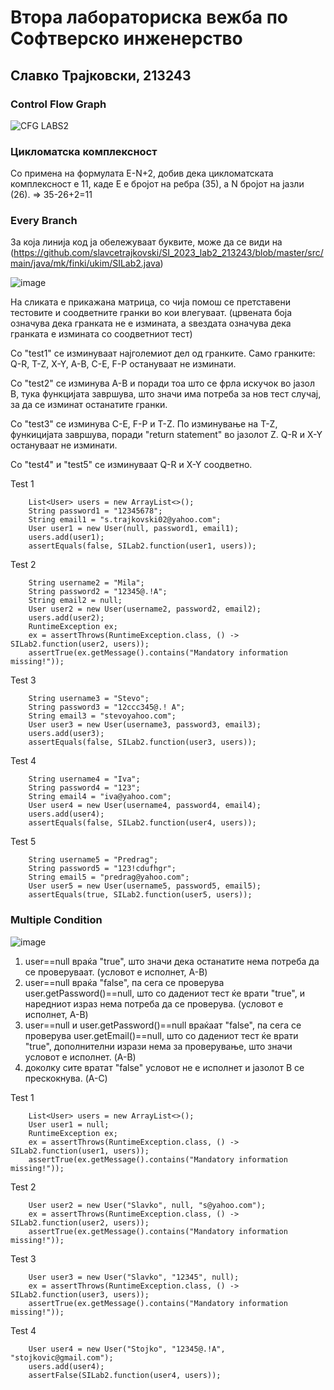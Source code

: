 # Втора лабораториска вежба по Софтверско инженерство
## Славко Трајковски, 213243
### Control Flow Graph
![CFG LABS2](https://github.com/slavcetrajkovski/SI_2023_lab2_213243/assets/126784837/f0608ce0-9938-4b27-9177-2d46eda974b3)
### Цикломатска комплексност
Со примена на формулата E-N+2, добив дека цикломатската комплексност е 11, каде E е бројот на ребра (35), a N бројот на јазли (26). => 35-26+2=11
### Every Branch
За која линија код ја обележуваат буквите, може да се види на (https://github.com/slavcetrajkovski/SI_2023_lab2_213243/blob/master/src/main/java/mk/finki/ukim/SILab2.java)

![image](https://github.com/slavcetrajkovski/SI_2023_lab2_213243/assets/126784837/9623f877-fd36-495a-bcfd-a5833dbe4ed4)

На сликата е прикажана матрица, со чија помош се претставени тестовите и соодветните гранки во кои влегуваат. (црвената боја означува дека гранката не е измината, а ѕвездата означува дека гранката е измината со соодветниот тест)

Со "test1" се изминуваат најголемиот дел од гранките. Само гранките: Q-R, T-Z, X-Y, A-B, C-E, F-P остануваат не изминати.

Со "test2" се изминува A-B и поради тоа што се фрла искучок во јазол B, тука функцијата завршува, што значи има потреба за нов тест случај, за да се изминат останатите гранки.

Со "test3" се изминува C-E, F-P и T-Z. По изминување на T-Z, функицијата завршува, поради "return statement" во јазолот Z. Q-R и X-Y остануваат не изминати.

Со "test4" и "test5" се изминуваат Q-R и X-Y соодветно.

Test 1
        
        List<User> users = new ArrayList<>();
        String password1 = "12345678";
        String email1 = "s.trajkovski02@yahoo.com";
        User user1 = new User(null, password1, email1);
        users.add(user1);
        assertEquals(false, SILab2.function(user1, users));

Test 2
        
        String username2 = "Mila";
        String password2 = "12345@.!A";
        String email2 = null;
        User user2 = new User(username2, password2, email2);
        users.add(user2);
        RuntimeException ex;
        ex = assertThrows(RuntimeException.class, () -> SILab2.function(user2, users));
        assertTrue(ex.getMessage().contains("Mandatory information missing!"));

Test 3
        
        String username3 = "Stevo";
        String password3 = "12ccc345@.! A";
        String email3 = "stevoyahoo.com";
        User user3 = new User(username3, password3, email3);
        users.add(user3);
        assertEquals(false, SILab2.function(user3, users));

Test 4
        
        String username4 = "Iva";
        String password4 = "123";
        String email4 = "iva@yahoo.com";
        User user4 = new User(username4, password4, email4);
        users.add(user4);
        assertEquals(false, SILab2.function(user4, users));

Test 5
        
        String username5 = "Predrag";
        String password5 = "123!cdufhgr";
        String email5 = "predrag@yahoo.com";
        User user5 = new User(username5, password5, email5);
        assertEquals(true, SILab2.function(user5, users));
        
### Multiple Condition
![image](https://github.com/slavcetrajkovski/SI_2023_lab2_213243/assets/126784837/6402ee7c-6cf8-4a91-81ea-ddb6ca03d4e0)
1. user==null враќа "true", што значи дека останатите нема потреба да се проверуваат. (условот е исполнет, A-B)
2. user==null враќа "false", па сега се проверува user.getPassword()==null, што со дадениот тест ќе врати "true", и наредниот израз нема потреба да се проверува. (условот е исполнет, A-B)
3. user==null и user.getPassword()==null враќаат "false", па сега се проверува user.getEmail()==null, што со дадениот тест ќе врати "true", дополнителни изрази нема за проверување, што значи условот е исполнет. (A-B)
4. доколку сите вратат "false" условот не е исполнет и јазолот B се прескокнува. (A-C)
 
Test 1

        List<User> users = new ArrayList<>();
        User user1 = null;
        RuntimeException ex;
        ex = assertThrows(RuntimeException.class, () -> SILab2.function(user1, users));
        assertTrue(ex.getMessage().contains("Mandatory information missing!"));

Test 2

        User user2 = new User("Slavko", null, "s@yahoo.com");
        ex = assertThrows(RuntimeException.class, () -> SILab2.function(user2, users));
        assertTrue(ex.getMessage().contains("Mandatory information missing!"));

Test 3

        User user3 = new User("Slavko", "12345", null);
        ex = assertThrows(RuntimeException.class, () -> SILab2.function(user3, users));
        assertTrue(ex.getMessage().contains("Mandatory information missing!"));

Test 4

        User user4 = new User("Stojko", "12345@.!A", "stojkovic@gmail.com");
        users.add(user4);
        assertFalse(SILab2.function(user4, users));
